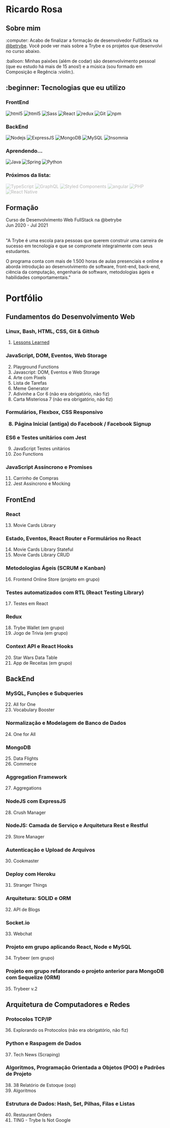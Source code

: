 <!-- **TESTING TO ADD A GITHUB PROFILE** </br> -->

<h1>Ricardo Rosa</h1>

<h2>Sobre mim</h2>
<p>:computer: Acabo de finalizar a formação de desenvolvedor FullStack na <a href="https://github.com/betrybe">@betrybe</a>. Você pode ver mais sobre a Trybe e os projetos que desenvolvi no curso abaixo.</p>

<p>:balloon: Minhas paixões (além de codar) são desenvolvimento pessoal (que eu estudo há mais de 15 anos!) e a música (sou formado em Composição e Regência :violin:).</p>

<h2>:beginner: Tecnologias que eu utilizo</h2>
<h3>FrontEnd</h3>
<p>
  <img alt="html5" src="https://img.shields.io/badge/-HTML5-E34F26?style=flat-square&logo=html5&logoColor=white" />
  <img alt="html5" src="https://img.shields.io/badge/-CSS-264de4?style=flat-square&logo=css3&logoColor=white" />
  <img alt="Sass" src="https://img.shields.io/badge/-Sass-CC6699?style=flat-square&logo=sass&logoColor=white" />
  <img alt="React" src="https://img.shields.io/badge/-React-45b8d8?style=flat-square&logo=react&logoColor=white" />
  <img alt="redux" src="https://img.shields.io/badge/-Redux-764ABC?style=flat-square&logo=redux&logoColor=white" />
  <img alt="Git" src="https://img.shields.io/badge/-Git-f34f29?style=flat-square&logo=git&logoColor=white" />
  <img alt="npm" src="https://img.shields.io/badge/-NPM-CB3837?style=flat-square&logo=npm&logoColor=white" />
  
  <h3>BackEnd</h3>
  <img alt="Nodejs" src="https://img.shields.io/badge/-Nodejs-43853d?style=flat-square&logo=Node.js&logoColor=white" />
  <img alt="ExpressJS" src="https://img.shields.io/badge/-ExpressJS-whitesmoke?style=flat-square&logo=express&logoColor=gray" />
  <img alt="MongoDB" src="https://img.shields.io/badge/-MongoDB-13aa52?style=flat-square&logo=mongodb&logoColor=white" />
  <img alt="MySQL" src="https://img.shields.io/badge/-MySQL-00758f?style=flat-square&logo=mysql&logoColor=white" />
  <img alt="Insomnia" src="https://img.shields.io/badge/-Insomnia-5849BE?style=flat-square&logo=insomnia&logoColor=white" />
  
  <h3>Aprendendo...</h3>
  <img alt="Java" src="https://img.shields.io/badge/-Java-f89820
?style=flat-square&logo=Java&logoColor=white" />
<img alt="Spring" src="https://img.shields.io/badge/-Spring Boot-6db23f
?style=flat-square&logo=SpringBoot&logoColor=white" />
<img alt="Python" src="https://img.shields.io/badge/-Python-FFD43B
?style=flat-square&logo=Python&logoColor=gray" />
  
  <h3>Próximos da lista:</h3>
  <img alt="TypeScript" src="https://img.shields.io/badge/-TypeScript-007ACC?style=flat-square&logo=typescript&logoColor=white" style="opacity: 0.3" />
  <img alt="GraphQL" src="https://img.shields.io/badge/-GraphQL-E10098?style=flat-square&logo=graphql&logoColor=white" style="opacity: 0.3" />
  <img alt="Styled Components" src="https://img.shields.io/badge/-Styled_Components-db7092?style=flat-square&logo=styled-components&logoColor=white" style="opacity: 0.3" /> 
  <img alt="angular" src="https://img.shields.io/badge/-Angular-DD0031?style=flat-square&logo=angular&logoColor=white" style="opacity: 0.3" />
  <img alt="PHP" src="https://img.shields.io/badge/-PHP-474A8A?style=flat-square&logo=PHP&logoColor=white" style="opacity: 0.3" />
  <img alt="React Native" src="https://img.shields.io/badge/-React Native-63dbfb?style=flat-square&logo=React&logoColor=black" style="opacity: 0.3" />
</p>

<h2>Formação</h2>
Curso de Desenvolvimento Web FullStack na @betrybe <br />
Jun 2020 - Jul 2021 <br />
<br />
<p>"A Trybe é uma escola para pessoas que querem construir uma carreira de sucesso em tecnologia e que se compromete integralmente com seus estudantes.</p>

<p>O programa conta com mais de 1.500 horas de aulas presenciais e online e aborda introdução ao desenvolvimento de software, front-end, back-end, ciência da computação, engenharia de software, metodologias ágeis e habilidades comportamentais."</p>

<h1>Portfólio</h1>

<h2>Fundamentos do Desenvolvimento Web</h2>

<h3>Linux, Bash, HTML, CSS, Git & Github</h3>

01. <a href="">Lessons Learned</a>

<h3>JavaScript, DOM, Eventos, Web Storage</h3>

02. Playground Functions
05. Javascript: DOM, Eventos e Web Storage
03. Arte com Pixels
04. Lista de Tarefas
05. Meme Generator
06. Adivinhe a Cor 6 (não era obrigatório, não fiz)
07. Carta Misteriosa 7 (não era obrigatório, não fiz)

<h3>Formulários, Flexbox, CSS Responsivo

08. Página Inicial (antiga) do Facebook / Facebook Signup

<h3>ES6 e Testes unitários com Jest</h3>

09. JavaScript Testes unitários
10. Zoo Functions

<h3>JavaScript Assíncrono e Promises</h3>

11. Carrinho de Compras
12. Jest Assíncrono e Mocking

<h2>FrontEnd</h2>

<h3>React</h3>

13. Movie Cards Library

<h3>Estado, Eventos, React Router e Formulários no React</h3>

14. Movie Cards Library Stateful
15. Movie Cards Library CRUD

<h3>Metodologias Ágeis (SCRUM e Kanban)</h3>

16. Frontend Online Store (projeto em grupo)

<h3>Testes automatizados com RTL (React Testing Library)</h3>

17. Testes em React

<h3>Redux</h3>

18. Trybe Wallet (em grupo)
19. Jogo de Trivia (em grupo)

<h3>Context API e React Hooks</h3>

20. Star Wars Data Table
21. App de Receitas (em grupo)

<h2>BackEnd</h2>

<h3>MySQL, Funções e Subqueries</h3>

22. All for One
23. Vocabulary Booster

<h3> Normalização e Modelagem de Banco de Dados</h3>

24. One for All

<h3>MongoDB</h3>

25. Data Flights
26. Commerce

<h3>Aggregation Framework</h3>

27. Aggregations

<h3>NodeJS com ExpressJS</h3>

28. Crush Manager

<h3>NodeJS: Camada de Serviço e Arquitetura Rest e Restful</h3>

29. Store Manager

<h3>Autenticação e Upload de Arquivos</h3>

30. Cookmaster

<h3>Deploy com Heroku</h3>

31. Stranger Things

<h3>Arquitetura: SOLID e ORM</h3>

32. API de Blogs

<h3>Socket.io</h3>

33. Webchat

<h3>Projeto em grupo aplicando React, Node e MySQL</h3>

34. Trybeer (em grupo)

<h3>Projeto em grupo refatorando o projeto anterior para MongoDB com Sequelize (ORM)</h3>

35. Trybeer v.2

<h2>Arquitetura de Computadores e Redes</h2>

<h3>Protocolos TCP/IP</h3>

36. Explorando os Protocolos (não era obrigatório, não fiz)

<h3>Python e Raspagem de Dados</h3>

37. Tech News (Scraping)

<h3> Algoritmos, Programação Orientada a Objetos (POO) e Padrões de Projeto</h3>

38. 38 Relatório de Estoque (oop)
39. Algoritmos

<h3>Estrutura de Dados: Hash, Set, Pilhas, Filas e Listas</h3>

40. Restaurant Orders
41. TING - Trybe Is Not Google



<!-- [![Anurag's GitHub stats](https://github-readme-stats.vercel.app/api?username=ricardorosa-dev)](https://github.com/ricardorosa-dev/github-readme-stats) -->
